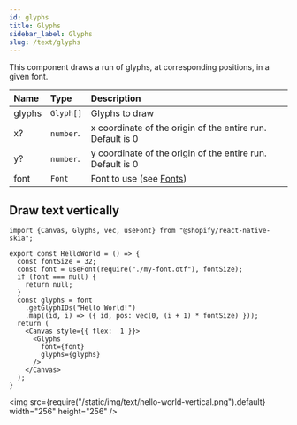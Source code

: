 ```yaml
---
id: glyphs
title: Glyphs
sidebar_label: Glyphs
slug: /text/glyphs
---
```


This component draws a run of glyphs, at corresponding positions, in a given font.

| Name        | Type       |  Description                                                           |
|:------------|:-----------|:-----------------------------------------------------------------------|
| glyphs      | `Glyph[]`  | Glyphs to draw                                                         |
| x?          | `number`.  | x coordinate of the origin of the entire run. Default is 0             |
| y?          | `number`.  | y coordinate of the origin of the entire run. Default is 0             |
| font        | `Font`     | Font to use (see [Fonts](/docs/text/fonts))                            |

## Draw text vertically

```tsx twoslash
import {Canvas, Glyphs, vec, useFont} from "@shopify/react-native-skia";

export const HelloWorld = () => {
  const fontSize = 32;
  const font = useFont(require("./my-font.otf"), fontSize);
  if (font === null) {
    return null;
  }
  const glyphs = font
    .getGlyphIDs("Hello World!")
    .map((id, i) => ({ id, pos: vec(0, (i + 1) * fontSize) }));
  return (
    <Canvas style={{ flex:  1 }}>
      <Glyphs
        font={font}
        glyphs={glyphs}
      />
    </Canvas>
  );
}
```

<img src={require("/static/img/text/hello-world-vertical.png").default} width="256" height="256" />
